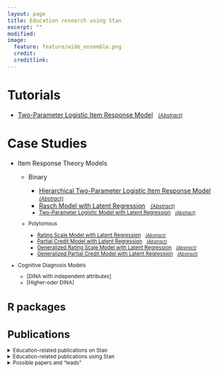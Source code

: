 ```yaml
---
layout: page
title: Education research using Stan
excerpt: ""
modified: 
image:
  feature: feature/wide_ensemble.png
  credit: 
  creditlink: 
---
```


# Tutorials
* [Two-Parameter Logistic Item Response Model](case-studies/tutorial_twopl.html) &nbsp; <small>[_(Abstract)_](../documentation/case-studies#two-parameter-logistic-item-response-model)</small>

# Case Studies
* Item Response Theory Models
  * Binary 
    * [Hierarchical Two-Parameter Logistic Item Response Model](case-studies/hierarchical_2pl.html) &nbsp; <small>[_(Abstract)_](../documentation/case-studies#hierarchical-two-parameter-logistic-item-response-model)</small>
    * [Rasch Model with Latent Regression](case-studies/rasch_latent_reg.html) &nbsp; <small>[_(Abstract)_](../documentation/case-studies#rasch-model-with-latent-regression)
    * [Two-Parameter Logistic Model with Latent Regression](case-studies/2pl_latent_reg.html) &nbsp; <small>[_(Abstract)_](../documentation/case-studies#two-parameter-logistic-model-with-latent-regression)</small>

  * Polytomous
    * [Rating Scale Model with Latent Regression](case-studies/rsm_latent_reg.html) &nbsp; <small>[_(Abstract)_](../documentation/case-studies#rating-scale-model-with-latent-regression)</small>
    * [Partial Credit Model with Latent Regression](case-studies/pcm_latent_reg.html) &nbsp; <small>[_(Abstract)_](../documentation/case-studies#partial-credit-model-with-latent-regression)</small>
    * [Generalized Rating Scale Model with Latent Regression](case-studies/grsm_latent_reg.html) &nbsp; <small>[_(Abstract)_](../documentation/case-studies#generalized-rating-scale-model-with-latent-regression)</small>
    * [Generalized Partial Credit Model with Latent Regression](case-studies/gpcm_latent_reg.html) &nbsp; <small>[_(Abstract)_](../documentation/case-studies#generalized-partial-credit-model-with-latent-regression)</small>

* Cognitive Diagnosis Models
    * [DINA with independent attributes]
    * [Higher-oder DINA]

# R packages

# Publications
<details>
<summary>Education-related publications on Stan</summary><p>
Robert L. Grant, Daniel C. Furr, Bob Carpenter, and Andrew Gelman. 2016. Fitting Bayesian
item response models in Stata and Stan. arXiv 1601.03443.

Andrew Gelman, Daniel Lee, and Jiqiang Guo. 2016. Stan: A probabilistic programming language for Bayesian inference and optimization. Journal of Educational and Behavioral Statistics.
</p></details>

<details>
<summary>Education-related publications using Stan</summary><p>
Gale, Julia, et al. "Student nurse selection and predictability of academic success:
The Multiple Mini Interview project." Nurse Education Today 40 (2016): 123-127.


Tan, Jessica Yik Chian. 2013. Mathematical modelling and statistical analysis of
school-based student performance data. Thesis. School of Mathematical Sciences.
University of Adelaide.
https://digital.library.adelaide.edu.au/dspace/handle/2440/83277

</p></details>

<details>
<summary>Possible papers and “leads”</summary><p>
Johan Braeken at CEMO, Norway 

Bayesian Estimation of a Null Category in a Constructed-Response Item
Yong He, Ruitao Liu, Zhongmin Cui (NCME presentation)

http://scholar.princeton.edu/sites/default/files/bstewart/files/tensorreg.pdf

http://www.thoughtfill.com/docs/yurovsky_doyle_frank_ur.pdf


Jonathan M. Fawcett and Michael A. Lawrence and Tracy L. Taylor. 2016.
The representational consequences of intentional forgetting:
Impairments to both the probability and fidelity of long-term memory.
Journal Of Experimental Psychology: General 145(1):56–81.

Nicenboim, Bruno, Pavel Logačev, Carolina Gattei, and Shravan Vasishth.
2016. When high-capacity readers slow down and low-capacity readers
speed up: Working memory differences in unbounded dependencies.
Frontiers in Psychology, Special Issue on Encoding and Navigating
Linguistic Representations in Memory (in press).
</p>

</details>